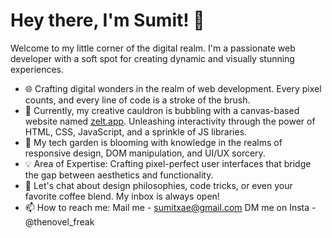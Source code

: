 # Hey there, I'm Sumit! 👋

Welcome to my little corner of the digital realm. I'm a passionate web developer with a soft spot for creating dynamic and visually stunning experiences.

- 🌐 Crafting digital wonders in the realm of web development. Every pixel counts, and every line of code is a stroke of the brush.
- 🎨 Currently, my creative cauldron is bubbling with a canvas-based website named [zelt.app](https://zelt.app). Unleashing interactivity through the power of HTML, CSS, JavaScript, and a sprinkle of JS libraries.
- 🌱 My tech garden is blooming with knowledge in the realms of responsive design, DOM manipulation, and UI/UX sorcery.
- 💡 Area of Expertise: Crafting pixel-perfect user interfaces that bridge the gap between aesthetics and functionality.
- 💬 Let's chat about design philosophies, code tricks, or even your favorite coffee blend. My inbox is always open!
- 📫 How to reach me:
          Mail me - sumitxae@gmail.com
          DM me on Insta - @thenovel_freak
